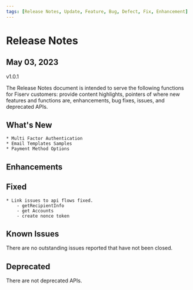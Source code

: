 ```yaml
---
tags: [Release Notes, Update, Feature, Bug, Defect, Fix, Enhancement]
---
```


# Release Notes

## May 03, 2023

v1.0.1

The Release Notes document is intended to serve the following functions for Fiserv customers: provide content highlights, pointers of where new features and functions are, enhancements, bug fixes, issues, and deprecated APIs.

## What's New

<!-- Something new that was added or introduced like documents or services -->

    * Multi Factor Authentication
    * Email Templates Samples
    * Payment Method Options

## Enhancements

<!-- Description of an improvement or a change -->

## Fixed

    * Link issues to api flows fixed.
        - getRecipientInfo
        - get Accounts
        - create nonce token

<!-- GitHub issue that was fixed. Possible GitHub issue link -->

<!-- Defects fixed in this release include -->

## Known Issues

<!-- A persistent issue that's known and not fixed -->

There are no outstanding issues reported that have not been closed.

## Deprecated

<!-- An endpoint or a payload field regarded as obsolete and best avoided -->

There are not deprecated APIs.
